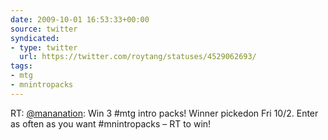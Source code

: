```yaml
---
date: 2009-10-01 16:53:33+00:00
source: twitter
syndicated:
- type: twitter
  url: https://twitter.com/roytang/statuses/4529062693/
tags:
- mtg
- mnintropacks
---
```


RT: [@mananation](https://twitter.com/mananation/): Win 3 #mtg intro packs! Winner pickedon Fri 10/2. Enter as often as you want #mnintropacks – RT to win!